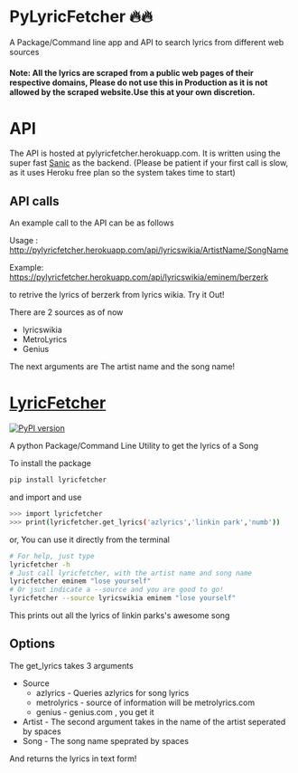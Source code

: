 # PyLyricFetcher 🔥🔥

A Package/Command line app and API to search lyrics from different web sources

#### Note: All the lyrics are scraped from a public web pages of their respective domains, Please do not use this in Production as it is not allowed by the scraped website.Use this at your own discretion.

# API
The API is hosted at pylyricfetcher.herokuapp.com. It is written using the super fast
[Sanic](https://github.com/channelcat/sanic) as the backend. (Please be patient if your
first call is slow, as it uses Heroku free plan so the system takes time to start)

## API calls
An example call to the API can be as follows

Usage : http://pylyricfetcher.herokuapp.com/api/lyricswikia/ArtistName/SongName

Example: https://pylyricfetcher.herokuapp.com/api/lyricswikia/eminem/berzerk

to retrive the lyrics of berzerk from lyrics wikia. Try it Out!

There are 2 sources as of now
+ lyricswikia
+ MetroLyrics
+ Genius

The next arguments are The artist name and the song name!

# [LyricFetcher](https://github.com/BharatKalluri/lyricfetcher/tree/master/lyricfetcher)

[![PyPI version](https://badge.fury.io/py/lyricfetcher.svg)](https://badge.fury.io/py/lyricfetcher)

A python Package/Command Line Utility to get the lyrics of a Song

To install the package

```bash
pip install lyricfetcher
```

and import and use

```bash
>>> import lyricfetcher
>>> print(lyricfetcher.get_lyrics('azlyrics','linkin park','numb'))
```

or, You can use it directly from the terminal

```bash
# For help, just type
lyricfetcher -h
# Just call lyricfetcher, with the artist name and song name
lyricfetcher eminem "lose yourself" 
# Or jsut indicate a --source and you are good to go!
lyricfetcher --source lyricswikia eminem "lose yourself"
```

This prints out all the lyrics of linkin parks's awesome song

## Options
The get_lyrics takes 3 arguments
+ Source
  + azlyrics - Queries azlyrics for song lyrics
  + metrolyrics - source of information will be metrolyrics.com
  + genius - genius.com , you get it
+ Artist - The second argument takes in the name of the artist seperated by spaces
+ Song - The song name speprated by spaces

And returns the lyrics in text form!
